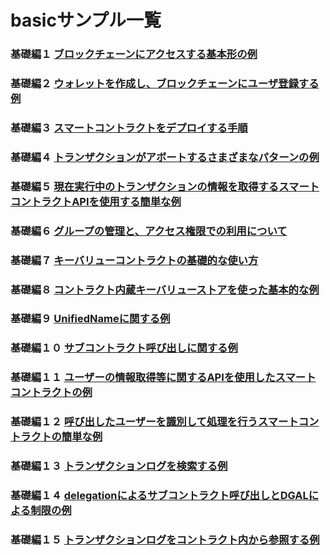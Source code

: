 # basicサンプル一覧
### 基礎編１ [ブロックチェーンにアクセスする基本形の例](https://dncware-blockchain-plus.github.io/samples-20240322/basic/basic01.html)
### 基礎編２ [ウォレットを作成し、ブロックチェーンにユーザ登録する例](https://dncware-blockchain-plus.github.io/samples-20240322/basic/basic01.html)
### 基礎編３ [スマートコントラクトをデプロイする手順](https://dncware-blockchain-plus.github.io/samples-20240322/basic/basic01.html)
### 基礎編４ [トランザクションがアボートするさまざまなパターンの例](https://dncware-blockchain-plus.github.io/samples-20240322/basic/basic01.html)
### 基礎編５ [現在実行中のトランザクションの情報を取得するスマートコントラクトAPIを使用する簡単な例](https://dncware-blockchain-plus.github.io/samples-20240322/basic/basic01.html)
### 基礎編６ [グループの管理と、アクセス権限での利用について](https://dncware-blockchain-plus.github.io/samples-20240322/basic/basic01.html)
### 基礎編７ [キーバリューコントラクトの基礎的な使い方](https://dncware-blockchain-plus.github.io/samples-20240322/basic/basic01.html)
### 基礎編８ [コントラクト内蔵キーバリューストアを使った基本的な例](https://dncware-blockchain-plus.github.io/samples-20240322/basic/basic01.html)
### 基礎編９ [UnifiedNameに関する例](https://dncware-blockchain-plus.github.io/samples-20240322/basic/basic01.html)
### 基礎編１０ [サブコントラクト呼び出しに関する例](https://dncware-blockchain-plus.github.io/samples-20240322/basic/basic01.html)
### 基礎編１１ [ユーザーの情報取得等に関するAPIを使用したスマートコントラクトの例](https://dncware-blockchain-plus.github.io/samples-20240322/basic/basic01.html)
### 基礎編１２ [呼び出したユーザーを識別して処理を行うスマートコントラクトの簡単な例](https://dncware-blockchain-plus.github.io/samples-20240322/basic/basic01.html)
### 基礎編１３ [トランザクションログを検索する例](https://dncware-blockchain-plus.github.io/samples-20240322/basic/basic01.html)
### 基礎編１４ [delegationによるサブコントラクト呼び出しとDGALによる制限の例](https://dncware-blockchain-plus.github.io/samples-20240322/basic/basic01.html)
### 基礎編１５ [トランザクションログをコントラクト内から参照する例](https://dncware-blockchain-plus.github.io/samples-20240322/basic/basic01.html)
